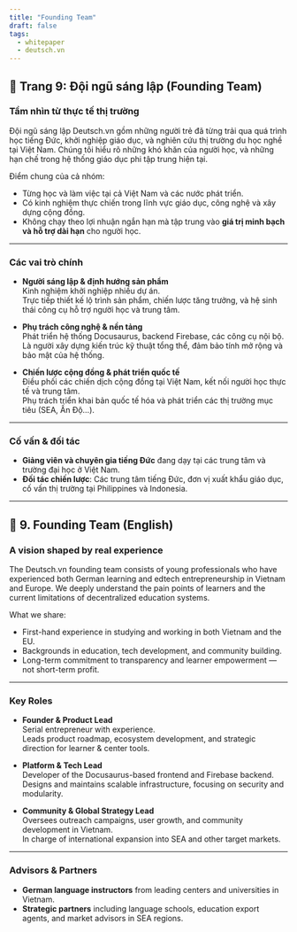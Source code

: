 ```yaml
---
title: "Founding Team"
draft: false
tags:
  - whitepaper
  - deutsch.vn
---
```


## 📄 Trang 9: Đội ngũ sáng lập (Founding Team)

### Tầm nhìn từ thực tế thị trường

Đội ngũ sáng lập Deutsch.vn gồm những người trẻ đã từng trải qua quá trình học tiếng Đức, khởi nghiệp giáo dục, và nghiên cứu thị trường du học nghề tại Việt Nam. Chúng tôi hiểu rõ những khó khăn của người học, và những hạn chế trong hệ thống giáo dục phi tập trung hiện tại.

Điểm chung của cả nhóm:
- Từng học và làm việc tại cả Việt Nam và các nước phát triển.
- Có kinh nghiệm thực chiến trong lĩnh vực giáo dục, công nghệ và xây dựng cộng đồng.
- Không chạy theo lợi nhuận ngắn hạn mà tập trung vào **giá trị minh bạch và hỗ trợ dài hạn** cho người học.

---

### Các vai trò chính

- **Người sáng lập & định hướng sản phẩm**  
  Kinh nghiệm khởi nghiệp nhiều dự án.  
  Trực tiếp thiết kế lộ trình sản phẩm, chiến lược tăng trưởng, và hệ sinh thái công cụ hỗ trợ người học và trung tâm.

- **Phụ trách công nghệ & nền tảng**  
  Phát triển hệ thống Docusaurus, backend Firebase, các công cụ nội bộ.  
  Là người xây dựng kiến trúc kỹ thuật tổng thể, đảm bảo tính mở rộng và bảo mật của hệ thống.

- **Chiến lược cộng đồng & phát triển quốc tế**  
  Điều phối các chiến dịch cộng đồng tại Việt Nam, kết nối người học thực tế và trung tâm.  
  Phụ trách triển khai bản quốc tế hóa và phát triển các thị trường mục tiêu (SEA, Ấn Độ…).

---

### Cố vấn & đối tác

- **Giảng viên và chuyên gia tiếng Đức** đang dạy tại các trung tâm và trường đại học ở Việt Nam.  
- **Đối tác chiến lược**: Các trung tâm tiếng Đức, đơn vị xuất khẩu giáo dục, cố vấn thị trường tại Philippines và Indonesia.

---

## 📄 9. Founding Team (English)

### A vision shaped by real experience

The Deutsch.vn founding team consists of young professionals who have experienced both German learning and edtech entrepreneurship in Vietnam and Europe. We deeply understand the pain points of learners and the current limitations of decentralized education systems.

What we share:
- First-hand experience in studying and working in both Vietnam and the EU.
- Backgrounds in education, tech development, and community building.
- Long-term commitment to transparency and learner empowerment — not short-term profit.

---

### Key Roles

- **Founder & Product Lead**  
  Serial entrepreneur with experience.  
  Leads product roadmap, ecosystem development, and strategic direction for learner & center tools.

- **Platform & Tech Lead**  
  Developer of the Docusaurus-based frontend and Firebase backend.  
  Designs and maintains scalable infrastructure, focusing on security and modularity.

- **Community & Global Strategy Lead**  
  Oversees outreach campaigns, user growth, and community development in Vietnam.  
  In charge of international expansion into SEA and other target markets.

---

### Advisors & Partners

- **German language instructors** from leading centers and universities in Vietnam.  
- **Strategic partners** including language schools, education export agents, and market advisors in SEA regions.
